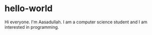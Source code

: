 # hello-world
Hi everyone. I'm Aasadullah. I am a computer science student and I am interested in programming.
